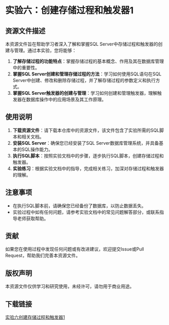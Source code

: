# 实验六：创建存储过程和触发器1

## 资源文件描述

本资源文件旨在帮助学习者深入了解和掌握SQL Server中存储过程和触发器的创建与管理。通过本实验，您将能够：

1. **了解存储过程的功能特点**：掌握存储过程的基本概念、作用及其在数据库管理中的重要性。
2. **掌握SQL Server创建和管理存储过程的方法**：学习如何使用SQL语句在SQL Server中创建、修改和删除存储过程，并了解存储过程的参数定义和执行方式。
3. **掌握SQL Server触发器的创建与管理**：学习如何创建和管理触发器，理解触发器在数据库操作中的应用场景及其工作原理。

## 使用说明

1. **下载资源文件**：请下载本仓库中的资源文件，该文件包含了实验所需的SQL脚本和相关文档。
2. **安装SQL Server**：确保您已经安装了SQL Server数据库管理系统，并具备基本的SQL操作能力。
3. **执行SQL脚本**：按照实验文档中的步骤，逐步执行SQL脚本，创建存储过程和触发器。
4. **实验练习**：根据实验文档中的指导，完成相关练习，加深对存储过程和触发器的理解。

## 注意事项

- 在执行SQL脚本前，请确保您已经备份了数据库，以防止数据丢失。
- 实验过程中如有任何问题，请参考实验文档中的常见问题解答部分，或联系指导老师获取帮助。

## 贡献

如果您在使用过程中发现任何问题或有改进建议，欢迎提交Issue或Pull Request，帮助我们完善本资源文件。

## 版权声明

本资源文件仅供学习和研究使用，未经许可，请勿用于商业用途。

## 下载链接

[实验六创建存储过程和触发器1](https://pan.quark.cn/s/c24c177f68bb)